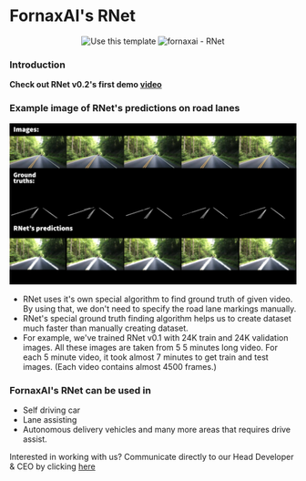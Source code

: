 # FornaxAI's RNet

<div align="center">

![Use this template](https://img.shields.io/badge/NEW-RNet%20v0.2%20is%20available-brightgreen)
![fornaxai - RNet](https://img.shields.io/static/v1?label=fornaxai&message=RNet&color=blue&logo=github)

</div>

### Introduction

**Check out RNet v0.2's first demo [video](https://youtu.be/wrFE9EPmxms)**

### Example image of RNet's predictions on road lanes
![Image of RNet's predictions](https://github.com/FornaxAI/RNet/blob/main/imgs/RNet%20Predictions.jpg)

- RNet uses it's own special algorithm to find ground truth of given video. By using that, we don't need to specify the road lane markings manually.
- RNet's special ground truth finding algorithm helps us to create dataset much faster than manually creating dataset.
- For example, we've trained RNet v0.1 with 24K train and 24K validation images. All these images are taken from 5 5 minutes long video. For each 5 minute video, it took almost 7 minutes to get train and test images. (Each video contains almost 4500 frames.)

### FornaxAI's RNet can be used in
- Self driving car
- Lane assisting
- Autonomous delivery vehicles and many more areas that requires drive assist.

Interested in working with us? Communicate directly to our Head Developer & CEO by clicking [here](https://www.linkedin.com/in/mustafaugurbaskin/)
